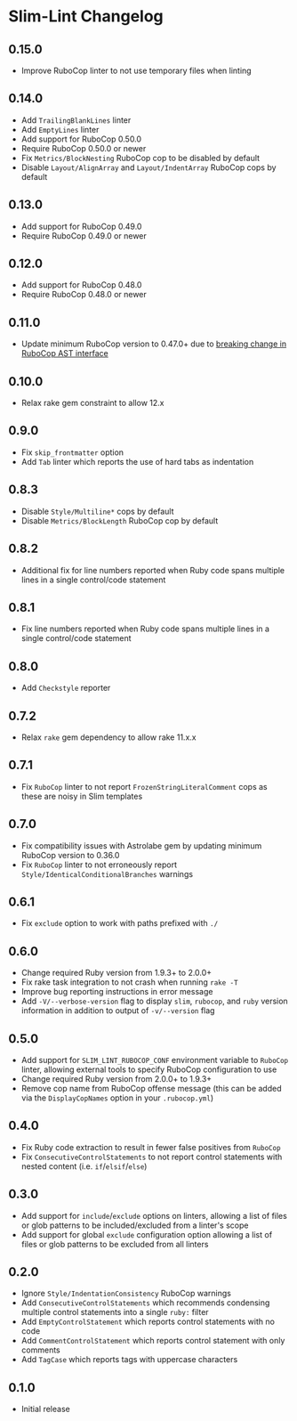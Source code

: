 # Slim-Lint Changelog

## 0.15.0

* Improve RuboCop linter to not use temporary files when linting

## 0.14.0

* Add `TrailingBlankLines` linter
* Add `EmptyLines` linter
* Add support for RuboCop 0.50.0
* Require RuboCop 0.50.0 or newer
* Fix `Metrics/BlockNesting` RuboCop cop to be disabled by default
* Disable `Layout/AlignArray` and `Layout/IndentArray` RuboCop cops by default

## 0.13.0

* Add support for RuboCop 0.49.0
* Require RuboCop 0.49.0 or newer

## 0.12.0

* Add support for RuboCop 0.48.0
* Require RuboCop 0.48.0 or newer

## 0.11.0

* Update minimum RuboCop version to 0.47.0+ due to [breaking change in
  RuboCop AST interface](https://github.com/bbatsov/rubocop/commit/48f1637eb36)

## 0.10.0

* Relax rake gem constraint to allow 12.x

## 0.9.0

* Fix `skip_frontmatter` option
* Add `Tab` linter which reports the use of hard tabs as indentation

## 0.8.3

* Disable `Style/Multiline*` cops by default
* Disable `Metrics/BlockLength` RuboCop cop by default

## 0.8.2

* Additional fix for line numbers reported when Ruby code spans multiple
  lines in a single control/code statement

## 0.8.1

* Fix line numbers reported when Ruby code spans multiple lines in a single
  control/code statement

## 0.8.0

* Add `Checkstyle` reporter

## 0.7.2

* Relax `rake` gem dependency to allow rake 11.x.x

## 0.7.1

* Fix `RuboCop` linter to not report `FrozenStringLiteralComment` cops
  as these are noisy in Slim templates

## 0.7.0

* Fix compatibility issues with Astrolabe gem by updating minimum RuboCop
  version to 0.36.0
* Fix `RuboCop` linter to not erroneously report
  `Style/IdenticalConditionalBranches` warnings

## 0.6.1

* Fix `exclude` option to work with paths prefixed with `./`

## 0.6.0

* Change required Ruby version from 1.9.3+ to 2.0.0+
* Fix rake task integration to not crash when running `rake -T`
* Improve bug reporting instructions in error message
* Add `-V/--verbose-version` flag to display `slim`, `rubocop`, and `ruby`
  version information in addition to output of `-v/--version` flag

## 0.5.0

* Add support for `SLIM_LINT_RUBOCOP_CONF` environment variable to `RuboCop`
  linter, allowing external tools to specify RuboCop configuration to use
* Change required Ruby version from 2.0.0+ to 1.9.3+
* Remove cop name from RuboCop offense message (this can be added via the
  `DisplayCopNames` option in your `.rubocop.yml`)

## 0.4.0

* Fix Ruby code extraction to result in fewer false positives from `RuboCop`
* Fix `ConsecutiveControlStatements` to not report control statements with
  nested content (i.e. `if`/`elsif`/`else`)

## 0.3.0

* Add support for `include`/`exclude` options on linters, allowing a list of
  files or glob patterns to be included/excluded from a linter's scope
* Add support for global `exclude` configuration option allowing a list of
  files or glob patterns to be excluded from all linters

## 0.2.0

* Ignore `Style/IndentationConsistency` RuboCop warnings
* Add `ConsecutiveControlStatements` which recommends condensing multiple
  control statements into a single `ruby:` filter
* Add `EmptyControlStatement` which reports control statements with no code
* Add `CommentControlStatement` which reports control statement with only
  comments
* Add `TagCase` which reports tags with uppercase characters

## 0.1.0

* Initial release
